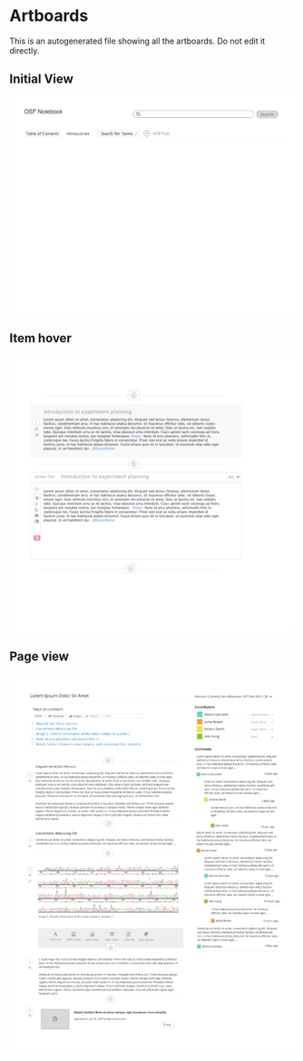 # Artboards

This is an autogenerated file showing all the artboards. Do not edit it directly.

## Initial View

![Initial View](./.exportedArtboards/osf_Notebook/Initial%20View.png)


## Item hover

![Item hover](./.exportedArtboards/osf_Notebook/Item%20hover.png)


## Page view

![Page view](./.exportedArtboards/osf_Notebook/Page%20view.png)

